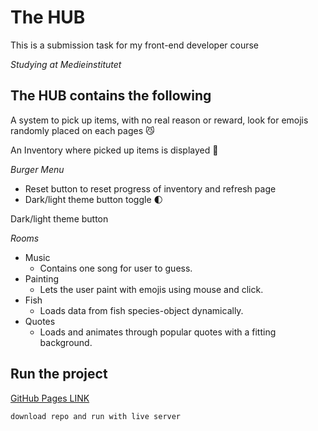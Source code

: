 # The HUB

This is a submission task for my front-end developer course

_Studying at Medieinstitutet_

## The HUB contains the following

A system to pick up items, with no real reason or reward, look for emojis randomly placed on each pages 😼

An Inventory where picked up items is displayed 🎒

_Burger Menu_

- Reset button to reset progress of inventory and refresh page
- Dark/light theme button toggle 🌓

Dark/light theme button

_Rooms_

- Music
  - Contains one song for user to guess.
- Painting
  - Lets the user paint with emojis using mouse and click.
- Fish
  - Loads data from fish species-object dynamically.
- Quotes
  - Loads and animates through popular quotes with a fitting background.

## Run the project

[GitHub Pages LINK](https://flowball.github.io/Laboration1-The_Hub/)

`download repo and run with live server`
